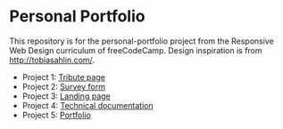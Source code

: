 # Personal Portfolio

This repository is for the personal-portfolio project from the Responsive Web Design curriculum of freeCodeCamp. Design inspiration is from <a href='http://tobiasahlin.com/'>http://tobiasahlin.com/</a>.

- Project 1: <a href='https://tshambhavi.github.io/fccTributePage/' target='_blank'>Tribute page</a>
- Project 2: <a href='https://tshambhavi.github.io/fccsurveyForm/' target='_blank'>Survey form</a>
- Project 3: <a href='https://tshambhavi.github.io/fccLandingPage/' target='_blank'>Landing page</a>
- Project 4: <a href='https://tshambhavi.github.io/fccTechnicalDocumentation/' target='_blank'>Technical documentation</a>
- Project 5: <a href='https://tshambhavi.github.io' target='_blank'>Portfolio</a>
